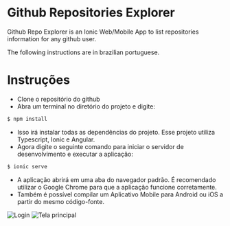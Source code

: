# Github Repositories Explorer

Github Repo Explorer is an Ionic Web/Mobile App to list repositories information for any github user.

The following instructions are in brazilian portuguese.

# Instruções

  - Clone o repositório do github
  - Abra um terminal no diretório do projeto e digite:
```sh
$ npm install
```
  - Isso irá instalar todas as dependências do projeto. Esse projeto utiliza Typescript, Ionic e Angular.
  - Agora digite o seguinte comando para iniciar o servidor de desenvolvimento e executar a aplicação:
```sh
$ ionic serve
```
  - A aplicação abrirá em uma aba do navegador padrão. É recomendado utilizar o Google Chrome para que a aplicação funcione corretamente.
  - Também é possível compilar um Aplicativo Mobile para Android ou iOS a partir do mesmo código-fonte.

![Login](https://i.imgur.com/7yL9dBb.jpg) ![Tela principal](https://i.imgur.com/S9aTVCO.jpg)
